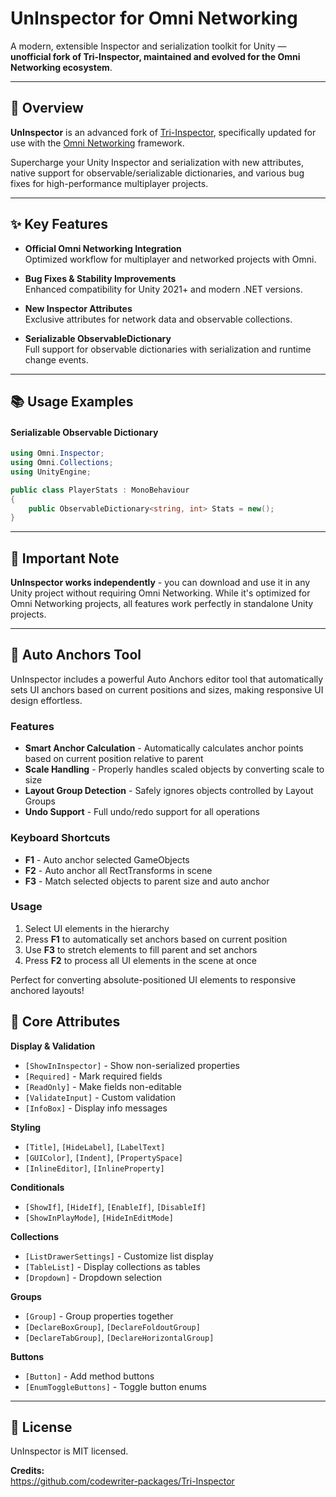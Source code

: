 # UnInspector for Omni Networking
A modern, extensible Inspector and serialization toolkit for Unity — **unofficial fork of Tri-Inspector, maintained and evolved for the Omni Networking ecosystem**.

---

## 🚀 Overview
**UnInspector** is an advanced fork of [Tri-Inspector](https://github.com/codewriter-packages/Tri-Inspector), specifically updated for use with the [Omni Networking](https://github.com/RuanCardoso/Omni-Networking-for-Unity) framework.

Supercharge your Unity Inspector and serialization with new attributes, native support for observable/serializable dictionaries, and various bug fixes for high-performance multiplayer projects.

---

## ✨ Key Features
- **Official Omni Networking Integration**  
  Optimized workflow for multiplayer and networked projects with Omni.

- **Bug Fixes & Stability Improvements**  
  Enhanced compatibility for Unity 2021+ and modern .NET versions.

- **New Inspector Attributes**  
  Exclusive attributes for network data and observable collections.

- **Serializable ObservableDictionary**  
  Full support for observable dictionaries with serialization and runtime change events.

---

## 📚 Usage Examples
#### Serializable Observable Dictionary
```csharp
using Omni.Inspector;
using Omni.Collections;
using UnityEngine;

public class PlayerStats : MonoBehaviour
{
    public ObservableDictionary<string, int> Stats = new();
}
```

---

## 📝 Important Note
**UnInspector works independently** - you can download and use it in any Unity project without requiring Omni Networking. While it's optimized for Omni Networking projects, all features work perfectly in standalone Unity projects.

---

## 🎯 Auto Anchors Tool

UnInspector includes a powerful Auto Anchors editor tool that automatically sets UI anchors based on current positions and sizes, making responsive UI design effortless.

### Features
- **Smart Anchor Calculation** - Automatically calculates anchor points based on current position relative to parent
- **Scale Handling** - Properly handles scaled objects by converting scale to size
- **Layout Group Detection** - Safely ignores objects controlled by Layout Groups
- **Undo Support** - Full undo/redo support for all operations

### Keyboard Shortcuts
- **F1** - Auto anchor selected GameObjects
- **F2** - Auto anchor all RectTransforms in scene  
- **F3** - Match selected objects to parent size and auto anchor

### Usage
1. Select UI elements in the hierarchy
2. Press **F1** to automatically set anchors based on current position
3. Use **F3** to stretch elements to fill parent and set anchors
4. Press **F2** to process all UI elements in the scene at once

Perfect for converting absolute-positioned UI elements to responsive anchored layouts!

## 🔧 Core Attributes

**Display & Validation**
- `[ShowInInspector]` - Show non-serialized properties
- `[Required]` - Mark required fields  
- `[ReadOnly]` - Make fields non-editable
- `[ValidateInput]` - Custom validation
- `[InfoBox]` - Display info messages

**Styling**
- `[Title]`, `[HideLabel]`, `[LabelText]`
- `[GUIColor]`, `[Indent]`, `[PropertySpace]`
- `[InlineEditor]`, `[InlineProperty]`

**Conditionals**
- `[ShowIf]`, `[HideIf]`, `[EnableIf]`, `[DisableIf]`
- `[ShowInPlayMode]`, `[HideInEditMode]`

**Collections**
- `[ListDrawerSettings]` - Customize list display
- `[TableList]` - Display collections as tables
- `[Dropdown]` - Dropdown selection

**Groups**
- `[Group]` - Group properties together
- `[DeclareBoxGroup]`, `[DeclareFoldoutGroup]`
- `[DeclareTabGroup]`, `[DeclareHorizontalGroup]`

**Buttons**
- `[Button]` - Add method buttons
- `[EnumToggleButtons]` - Toggle button enums

---

## 📄 License
UnInspector is MIT licensed.

**Credits:**  
https://github.com/codewriter-packages/Tri-Inspector
